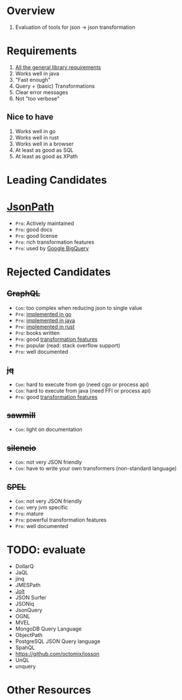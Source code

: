 # Overview

1. Evaluation of tools for json -> json transformation

# Requirements

1. [All the general library requirements](../common/libraries.md)
1. Works well in java
1. "Fast enough"
1. Query + (basic) Transformations
1. Clear error messages
1. Not "too verbose"

## Nice to have

1. Works well in go
1. Works well in rust
1. Works well in a browser
1. At least as good as SQL
1. At least as good as XPath

# Leading Candidates

# [JsonPath](https://github.com/json-path/JsonPath)

- `Pro`: Actively maintained
- `Pro`: good docs
- `Pro`: good license
- `Pro`: rich transformation features
- `Pro`: used by [Google BigQuery](https://cloud.google.com/bigquery/docs/reference/standard-sql/json_functions#JSONPath_format)

# Rejected Candidates

## ~~GraphQL~~

- `Con`: too complex when reducing json to single value
- `Pro`: [implemented in go](https://graphql.org/code/#go)
- `Pro`: [implemented in java](https://github.com/graphql-java/graphql-java)
- `Pro`: [implemented in rust](https://graphql.org/code/#rust)
- `Pro`: books written
- `Pro`: good [transformation features](https://graphql.org/learn/queries/)
- `Pro`: popular (read: stack overflow support)
- `Pro`: well documented

## ~~jq~~

- `Con`: hard to execute from go (need cgo or process api)
- `Con`: hard to execute from java (need FFI or process api)
- `Pro`: good [transformation features](https://stedolan.github.io/jq/manual/#Builtinoperatorsandfunctions)

## ~~sawmill~~

- `Con`: light on documentation

## ~~silencio~~

- `Con`: not very JSON friendly
- `Con`: have to write your own transformers (non-standard language)

## ~~SPEL~~

- `Con`: not very JSON friendly
- `Con`: very jvm specific
- `Pro`: mature
- `Pro`: powerful transformation features
- `Pro`: well documented

# TODO: evaluate

- DollarQ
- JaQL
- jinq
- JMESPath
- [Jolt](https://github.com/bazaarvoice/jolt)
- JSON Surfer
- JSONiq
- JsonQuery
- OGNL
- MVEL
- MongoDB Query Language
- ObjectPath
- PostgreSQL JSON Query language
- SpahQL
- https://github.com/octomix/josson
- UnQL
- unquery

# Other Resources

